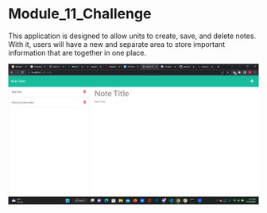 # Module_11_Challenge

This application is designed to allow units to create, save, and delete notes. With it, users will have a new and separate area to store important information that are together in one place.

![Notetaker Screenshot](/public/assets/Screenshot%20(98).png)